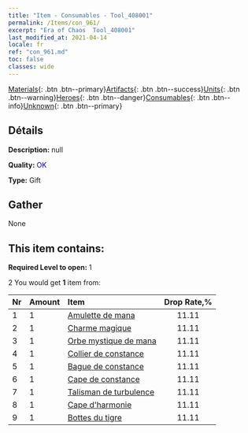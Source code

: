 ```yaml
---
title: "Item - Consumables - Tool_408001"
permalink: /Items/con_961/
excerpt: "Era of Chaos  Tool_408001"
last_modified_at: 2021-04-14
locale: fr
ref: "con_961.md"
toc: false
classes: wide
---
```

 [Materials](/fr/Items/){: .btn .btn--primary}[Artifacts](/fr/Items/Artifacts/){: .btn .btn--success}[Units](/fr/Items/Units/){: .btn .btn--warning}[Heroes](/fr/Items/Heroes/){: .btn .btn--danger}[Consumables](/fr/Items/Consumables/){: .btn .btn--info}[Unknown](/fr/Items/Unknown/){: .btn .btn--primary}

## Détails
 **Description:** null

 **Quality:** <span style="color: #0000CD">OK</span>

 **Type:** Gift

## Gather

  None

## This item contains:

 **Required Level to open:** 1

 2 You would get **1** item  from:

  | Nr | Amount |     Item    | Drop Rate,% |
  |:---|:-------|:------------|:---------:|
  | 1 | 1 | [Amulette de mana](/fr/Items/art_112/) | 11.11 | 
  | 2 | 1 | [Charme magique](/fr/Items/art_113/) | 11.11 | 
  | 3 | 1 | [Orbe mystique de mana](/fr/Items/art_114/) | 11.11 | 
  | 4 | 1 | [Collier de constance](/fr/Items/art_115/) | 11.11 | 
  | 5 | 1 | [Bague de constance](/fr/Items/art_116/) | 11.11 | 
  | 6 | 1 | [Cape de constance](/fr/Items/art_117/) | 11.11 | 
  | 7 | 1 | [Talisman de turbulence](/fr/Items/art_118/) | 11.11 | 
  | 8 | 1 | [Cape d'harmonie](/fr/Items/art_119/) | 11.11 | 
  | 9 | 1 | [Bottes du tigre](/fr/Items/art_120/) | 11.11 | 
